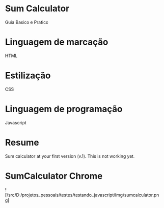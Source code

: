 # Sum Calculator

Guia Basico e Pratico

# Linguagem de marcação

HTML

# Estilização

CSS

# Linguagem de programação

Javascript

# Resume

Sum calculator at your first version (v.1).
This is not working yet.

# SumCalculator Chrome

![/src/D:/projetos_pessoais/testes/testando_javascript/img/sumcalculator.png]


